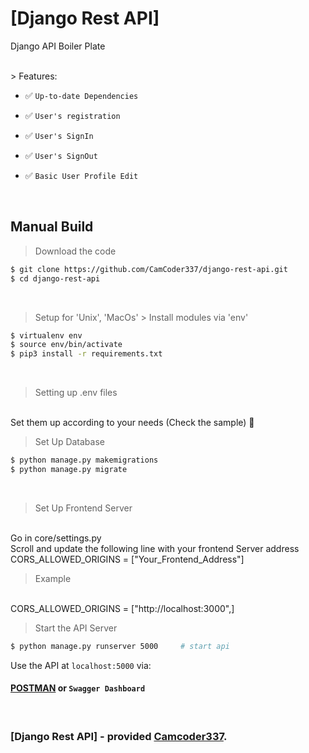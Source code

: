 # [Django Rest API]
Django API Boiler Plate

<br />
> Features:

- ✅ `Up-to-date Dependencies`

- ✅ `User's registration`

- ✅ `User's SignIn`

- ✅ `User's SignOut`

- ✅ `Basic User Profile Edit`


<br />

## Manual Build
> Download the code
```bash
$ git clone https://github.com/CamCoder337/django-rest-api.git
$ cd django-rest-api
```
<br />

> Setup for 'Unix', 'MacOs' > Install modules via 'env'
```bash
$ virtualenv env
$ source env/bin/activate
$ pip3 install -r requirements.txt
```
<br />

> Setting up .env files
<br />
Set them up according to your needs (Check the sample) 🙂

<br />

> Set Up Database
```bash
$ python manage.py makemigrations
$ python manage.py migrate
```
<br />

> Set Up Frontend Server
<br />
Go in core/settings.py

<br />
Scroll and update the following line with  your frontend Server address

<br />
CORS_ALLOWED_ORIGINS = ["Your_Frontend_Address"]

<br />

> Example
<br />
CORS_ALLOWED_ORIGINS = ["http://localhost:3000",]

> Start the API Server
```bash
$ python manage.py runserver 5000     # start api
```

Use the API  at `localhost:5000` via:
<br />
#### [POSTMAN](https://www.postman.com/grey-star-293238/workspace/django-rest-api/overview) or `Swagger Dashboard`

<br />

### [Django Rest API] - provided **[Camcoder337](https://github.com/CamCoder337/)**.
